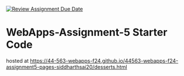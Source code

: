 [![Review Assignment Due Date](https://classroom.github.com/assets/deadline-readme-button-22041afd0340ce965d47ae6ef1cefeee28c7c493a6346c4f15d667ab976d596c.svg)](https://classroom.github.com/a/Fgj5xuSQ)
# WebApps-Assignment-5 Starter Code
hosted at https://44-563-webapps-f24.github.io/44563-webapps-f24-assignment5-pages-siddharthsai20/desserts.html
